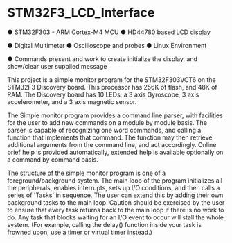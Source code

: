 # STM32F3_LCD_Interface

● STM32F303 - ARM Cortex-M4 MCU ● HD44780 based LCD display 

● Digital Multimeter ● Oscilloscope and probes ● Linux Environment 

● Commands present and work to create initialize the display, and show/clear user supplied message

 This project is a simple monitor program for the STM32F303VCT6 on the STM32F3 Discovery board.  This processor has 256K of 
 flash, and 48K of RAM. The Discovery board has 10 LEDs, a 3 axis Gyroscope, 3 axis accelerometer, and a 3 axis magnetic sensor.

 The Simple monitor program provides a command line parser, with facilities for the user to add new commands on a module by module
 basis.  The parser is capable of recognizing one word commands, and calling a function that implements that command.  The function 
 may then retrieve additional arguments from the command line, and act accordingly.  Online brief help is provided automatically, 
 extended help is available optionally on a command by command basis.

 The structure of the simple monitor program is one of a foreground/background system.  The main loop of the program initializes all 
 the peripherals, enables interrupts, sets up I/O conditions, and then calls a series of 'Tasks' in sequence.  The user can extend 
 this by adding their own background tasks to the main loop. Caution should be exercised by the user to ensure that every task returns 
 back to the main loop if there is no work to do. Any task that blocks waiting for an I/O event to occur will stall the whole system. 
 (For example, calling the delay() function inside your task is frowned upon, use a timer or virtual timer instead.)

